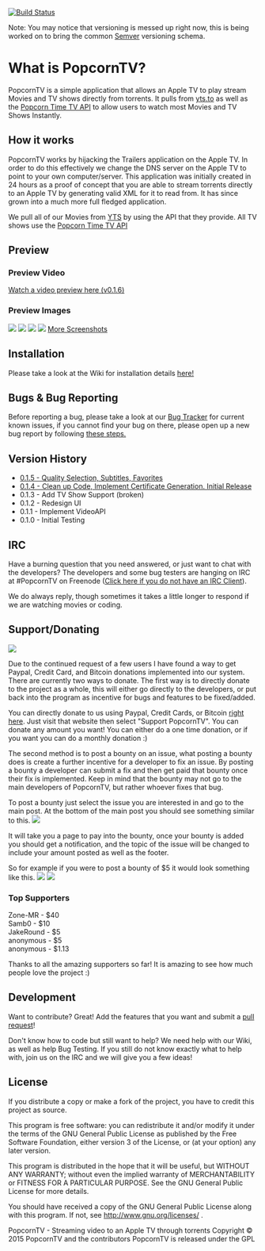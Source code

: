[![Build Status](https://travis-ci.org/OstlerDev/PopcornTV.svg?branch=master)](https://travis-ci.org/OstlerDev/PopcornTV)

Note: You may notice that versioning is messed up right now, this is being worked on to bring the common [Semver](http://semver.org/) versioning schema.

# What is PopcornTV?

PopcornTV is a simple application that allows an Apple TV to play stream Movies and TV shows directly from torrents. It pulls from [yts.to](https://yts.to/) as well as the [Popcorn Time TV API](https://git.popcorntime.io/popcorntime/eztv-api/tree/master) to allow users to watch most Movies and TV Shows Instantly.

## How it works

PopcornTV works by hijacking the Trailers application on the Apple TV. In order to do this effectively we change the DNS server on the Apple TV to point to your own computer/server. This application was initially created in 24 hours as a proof of concept that you are able to stream torrents directly to an Apple TV by generating valid XML for it to read from. It has since grown into a much more full fledged application.

We pull all of our Movies from [YTS](https://yts.to/) by using the API that they provide. All TV shows use the [Popcorn Time TV API](https://git.popcorntime.io/popcorntime/eztv-api/tree/master)

## Preview
### Preview Video
[Watch a video preview here (v0.1.6)](https://www.youtube.com/watch?v=yPEuLzNiCEo)

### Preview Images
![](http://i.imgur.com/7dB9zGp.jpg)
![](http://i.imgur.com/vigyOsZ.jpg)
![](http://i.imgur.com/296kywf.jpg)
![](http://i.imgur.com/S0yrFHo.jpg)
[More Screenshots](http://imgur.com/a/bKobV)

## Installation

Please take a look at the Wiki for installation details [here!](https://github.com/OstlerDev/PopcornTV/wiki/How-to-Install)

## Bugs & Bug Reporting
Before reporting a bug, please take a look at our [Bug Tracker](https://github.com/OstlerDev/PopcornTV/issues) for current known issues, if you cannot find your bug on there, please open up a new bug report by following [these steps.](https://github.com/OstlerDev/PopcornTV/wiki/How-to-report-an-issue)


## Version History
- [0.1.5 - Quality Selection, Subtitles, Favorites](https://github.com/OstlerDev/PopcornTV/releases/tag/v0.1.5)
- [0.1.4 - Clean up Code, Implement Certificate Generation. Initial Release](https://github.com/OstlerDev/PopcornTV/releases/tag/v0.1.4)
- 0.1.3 - Add TV Show Support (broken)
- 0.1.2 - Redesign UI
- 0.1.1 - Implement VideoAPI
- 0.1.0 - Initial Testing

## IRC

Have a burning question that you need answered, or just want to chat with the developers? The developers and some bug testers are hanging on IRC at #PopcornTV on Freenode ([Click here if you do not have an IRC Client](http://webchat.freenode.net/?channels=PopcornTV)).

We do always reply, though sometimes it takes a little longer to respond if we are watching movies or coding.


## Support/Donating

![](https://d2bbtvgnhux6eq.cloudfront.net/assets/Bountysource-green-712770df4397a3bc6f5b56b90402763c.png)

Due to the continued request of a few users I have found a way to get Paypal, Credit Card, and Bitcoin donations implemented into our system. There are currently two ways to donate. The first way is to directly donate to the project as a whole, this will either go directly to the developers, or put back into the program as incentive for bugs and features to be fixed/added.

You can directly donate to us using Paypal, Credit Cards, or Bitcoin [right here](https://salt.bountysource.com/teams/popcorntv). Just visit that website then select "Support PopcornTV". You can donate any amount you want! You can either do a one time donation, or if you want you can do a monthly donation :) 

The second method is to post a bounty on an issue, what posting a bounty does is create a further incentive for a developer to fix an issue. By posting a bounty a developer can submit a fix and then get paid that bounty once their fix is implemented. Keep in mind that the bounty may not go to the main developers of PopcornTV, but rather whoever fixes that bug.

To post a bounty just select the issue you are interested in and go to the main post. At the bottom of the main post you should see something similar to this.
![](http://i.imgur.com/0vsyFaB.png)

It will take you a page to pay into the bounty, once your bounty is added you should get a notification, and the topic of the issue will be changed to include your amount posted as well as the footer.

So for example if you were to post a bounty of $5 it would look something like this.
![](http://i.imgur.com/sIfPOeY.png)
![](http://i.imgur.com/hvbL4bz.png)

### Top Supporters
Zone-MR - $40  
Samb0 - $10  
JakeRound - $5  
anonymous - $5  
anonymous - $1.13  

Thanks to all the amazing supporters so far! It is amazing to see how much people love the project :)

## Development

Want to contribute? Great! Add the features that you want and submit a [pull request](https://github.com/OstlerDev/PopcornTV/pulls)! 

Don't know how to code but still want to help? We need help with our Wiki, as well as help Bug Testing. If you still do not know exactly what to help with, join us on the IRC and we will give you a few ideas!

License
----

If you distribute a copy or make a fork of the project, you have to credit this project as source.

This program is free software: you can redistribute it and/or modify
it under the terms of the GNU General Public License as published by
the Free Software Foundation, either version 3 of the License, or
(at your option) any later version.

This program is distributed in the hope that it will be useful,
but WITHOUT ANY WARRANTY; without even the implied warranty of
MERCHANTABILITY or FITNESS FOR A PARTICULAR PURPOSE.  See the
GNU General Public License for more details.

You should have received a copy of the GNU General Public License
along with this program.  If not, see http://www.gnu.org/licenses/ .


PopcornTV - Streaming video to an Apple TV through torrents
Copyright © 2015  PopcornTV and the contributors
PopcornTV is released under the GPL
